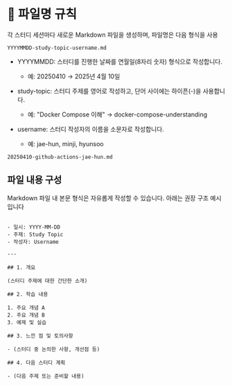 # 📁 파일명 규칙

각 스터디 세션마다 새로운 Markdown 파일을 생성하며, 파일명은 다음 형식을 사용

```
YYYYMMDD-study-topic-username.md
```

- YYYYMMDD: 스터디를 진행한 날짜를 연월일(8자리 숫자) 형식으로 작성합니다.
  - 예: 20250410 → 2025년 4월 10일
- study-topic: 스터디 주제를 영어로 작성하고, 단어 사이에는 하이픈(-)을 사용합니다.

  - 예: "Docker Compose 이해" → docker-compose-understanding

- username: 스터디 작성자의 이름을 소문자로 작성합니다.
  - 예: jae-hun, minji, hyunsoo

```
20250410-github-actions-jae-hun.md
```

## 파일 내용 구성

Markdown 파일 내 본문 형식은 자유롭게 작성할 수 있습니다. 아래는 권장 구조 예시입니다

```# YYYY-MM-DD 스터디 로그: Study Topic

- 일시: YYYY-MM-DD
- 주제: Study Topic
- 작성자: Username

---

## 1. 개요

(스터디 주제에 대한 간단한 소개)

## 2. 학습 내용

1. 주요 개념 A
2. 주요 개념 B
3. 예제 및 실습

## 3. 느낀 점 및 토의사항

- (스터디 중 논의한 사항, 개선점 등)

## 4. 다음 스터디 계획

- (다음 주제 또는 준비할 내용)
```
